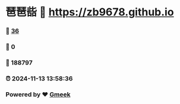 # 琶琶啙 :link: https://zb9678.github.io 
### :page_facing_up: [36](https://zb9678.github.io/tag.html) 
### :speech_balloon: 0 
### :hibiscus: 188797 
### :alarm_clock: 2024-11-13 13:58:36 
### Powered by :heart: [Gmeek](https://github.com/Meekdai/Gmeek)
